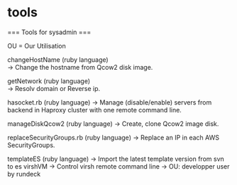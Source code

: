 # tools
=== Tools for sysadmin ===

OU = Our Utilisation

changeHostName (ruby language)<br/>
    -> Change the hostname from Qcow2 disk image.

getNetwork (ruby language)  
    -> Resolv domain or Reverse ip.

hasocket.rb (ruby language)
    -> Manage (disable/enable) servers from backend in Haproxy cluster with one remote command line.

manageDiskQcow2 (ruby language)
    -> Create, clone Qcow2 image disk.

replaceSecurityGroups.rb (ruby language)
    -> Replace an IP in each AWS SecurityGroups.

templateES (ruby language)
    -> Import the latest template version from svn to es
virshVM
    -> Control virsh remote command line
        -> OU: developper user by rundeck



